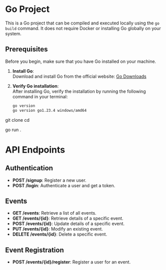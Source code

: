 # Go Project

This is a Go project that can be compiled and executed locally using the `go build` command. It does not require Docker or installing Go globally on your system.

## Prerequisites

Before you begin, make sure that you have Go installed on your machine.

1. **Install Go**:  
   Download and install Go from the official website: [Go Downloads](https://golang.org/dl/)

2. **Verify Go installation**:  
   After installing Go, verify the installation by running the following command in your terminal:

   ```bash
   go version
   go version go1.23.4 windows/amd64

git clone <repository-url>
cd <project-directory>

go run .


# API Endpoints

## Authentication

- **POST /signup**: Register a new user.
- **POST /login**: Authenticate a user and get a token.

## Events

- **GET /events**: Retrieve a list of all events.
- **GET /events/{id}**: Retrieve details of a specific event.
- **POST /events/{id}**: Update details of a specific event.
- **PUT /events/{id}**: Modify an existing event.
- **DELETE /events/{id}**: Delete a specific event.

## Event Registration

- **POST /events/{id}/register**: Register a user for an event.

